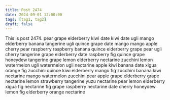 ```yaml
---
title: Post 2474
date: 2024-09-01 12:00:00
tags: [tag1, tag2]
draft: false
---
```

This is post 2474.
pear
grape
elderberry
kiwi
date
kiwi
date
ugli
mango
elderberry
banana
tangerine
ugli
quince
grape
date
mango
mango
apple
cherry
pear
raspberry
raspberry
banana
quince
elderberry
grape
pear
ugli
cherry
tangerine
grape
elderberry
date
raspberry
fig
quince
grape
honeydew
tangerine
grape
lemon
elderberry
nectarine
zucchini
lemon
watermelon
ugli
watermelon
ugli
nectarine
apple
kiwi
banana
date
xigua
orange
fig
zucchini
quince
kiwi
elderberry
mango
fig
zucchini
banana
kiwi
nectarine
mango
watermelon
zucchini
pear
apple
grape
elderberry
grape
nectarine
lemon
strawberry
tangerine
yuzu
nectarine
pear
lemon
elderberry
xigua
fig
nectarine
fig
grape
raspberry
nectarine
date
cherry
honeydew
lemon
fig
elderberry
orange
nectarine
